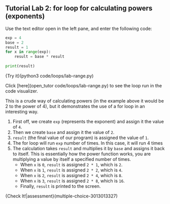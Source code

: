 ## Tutorial Lab 2: for loop for calculating powers (exponents)
Use the text editor open in the left pane, and enter the following code:

```python
exp = 4
base = 2
result = 1
for x in range(exp):
    result = base * result
    
print(result)
```

{Try it}(python3 code/loops/lab-range.py)

Click [here](open_tutor code/loops/lab-range.py) to see the loop run in the code visualizer.

This is a crude way of calculating powers (in the example above it would be 2 to the power of 4), but it demonstrates the use of a for loop in an interesting way.
1) First off, we create `exp` (represents the exponent) and assign it the value of `4`.
2) Then we create `base` and assign it the value of `2`.
3) `result` (the final value of our program) is assigned the value of `1`.
4) The for loop will run `exp` number of times. In this case, it will run 4 times
5) The calculation takes `result` and multiplies it by `base` and assigns it back to itself. This is essentially how the power function works, you are multiplying a value by itself a specified number of times.
    * When `x` is `0`, `result` is assigned `2 * 1`, which is `2`.
    * When `x` is `1`, `result` is assigned `2 * 2`, which is `4`.
    * When `x` is `2`, `result` is assigned `2 * 4`, which is `8`.
    * When `x` is `3`, `result` is assigned `2 * 8`, which is `16`.
    * Finally, `result` is printed to the screen.
    
{Check It!|assessment}(multiple-choice-3013013327)